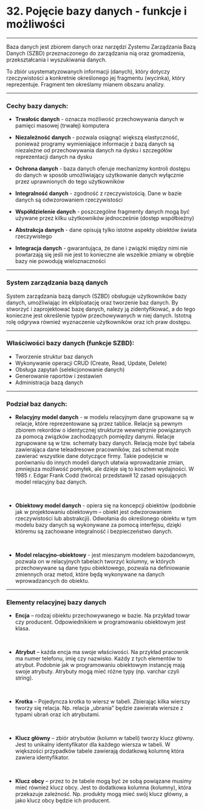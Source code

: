 # 32. Pojęcie bazy danych - funkcje i możliwości

---

Baza danych jest zbiorem danych oraz narzędzi Zystemu Zarządzania Bazą Danych (SZBD) przeznaczonego do zarządzania nią oraz gromadzenia, przekształcania i wyszukiwania danych.

To zbiór usystematyzowanych informacji (danych), który dotyczy rzeczywistości a konkretnie określonego jej fragmentu (wycinka), który reprezentuje. Fragment
ten określamy mianem obszaru analizy.

---

### Cechy bazy danych:

- **Trwałośc danych** - oznacza możliwość przechowywania danych w pamięci masowej (trwałej) komputera

- **Niezależność danych** - pozwala osiągnąć większą elastyczność, ponieważ programy wymieniające informacje z bazą danych są niezależne od
przechowywania danych na dysku i szczegółów reprezentacji danych na dysku

- **Ochrona danych** - baza danych oferuje mechanizmy kontroli dostępu do danych w sposób umożliwiający użytkowanie danych wyłącznie przez
uprawnionych do tego użytkowników

- **Integralność danych** - zgodność z rzeczywistością. Dane w bazie danych są odwzorowaniem rzeczywistości

- **Współdzielenie danych** - poszczególne fragmenty danych mogą być używane przez kilku użytkowników jednocześnie (dostęp współbieżny)

- **Abstrakcja danych** - dane opisują tylko istotne aspekty obiektów świata rzeczywistego

- **Integracja danych** - gwarantująca, że dane i związki między nimi nie powtarzają się jeśli nie jest to konieczne ale wszelkie zmiany w obrębie bazy nie
powodują wieloznaczności

---

### System zarządzania bazą danych

System zarządzania bazą danych (SZBD) obsługuje użytkowników bazy danych, umożliwiając im eklploatację oraz tworzenie baz danych. By stworzyć i zaprojektować bazę danych, nalezy ją zidentyfikować, a do tego konieczne jest określenie typów przechowywanych w niej danych. Istotną rolę odgrywa również wyznaczenie użytkowników oraz ich praw dostępu.

---

### Właściwości bazy danych (funkcje SZBD):

- Tworzenie struktur baz danych
- Wykonywanie operacji CRUD (Create, Read, Update, Delete)
- Obsługa zapytań (selekcjonowanie danych)
- Generowanie raportów i zestawień
- Administracja bazą danych

---

### Podział baz danych:

- **Relacyjny model danych** - w modelu relacyjnym dane grupowane są w relacje, które reprezentowane są przez tablice. Relacje są
pewnym zbiorem rekordów o identycznej strukturze wewnętrznie powiązanych za pomocą związków zachodzących pomiędzy danymi. Relacje zgrupowane
są w tzw. schematy bazy danych. Relacją może być tabela zawierająca dane teleadresowe pracowników, zaś schemat może zawierać wszystkie dane
dotyczące firmy. Takie podejście w porównaniu do innych modeli danych ułatwia wprowadzanie zmian, zmniejsza możliwość pomyłek, ale dzieje się to
kosztem wydajności. W 1985 r. Edgar Frank Codd (twórca) przedstawił 12 zasad opisujących model relacyjny baz danych.
<br>

- **Obiektowy model danych** - opiera się na koncepcji obiektów (podobnie jak w projektowaniu obiektowym – obiekt jest odwzorowaniem rzeczywistości lub
abstrakcji). Odwołania do określonego obiektu w tym modelu bazy danych są wykonywane za pomocą interfejsu, dzięki któremu są zachowane integralność
i bezpieczeństwo danych.
<br>

- **Model relacyjno-obiektowy** - jest mieszanym modelem bazodanowym, pozwala on w relacyjnych tabelach tworzyć kolumny, w których przechowywane są
dane typu obiektowego, pozwala na definiowanie zmiennych oraz metod, które będą wykonywane na danych wprowadzancych do obiektu. 

---

### Elementy relacyjnej bazy danych

- **Encja** – rodzaj obiektu przechowywanego w bazie. Na przykład towar czy producent. Odpowiednikiem w programowaniu obiektowym jest klasa.
<br>

- **Atrybut** – każda encja ma swoje właściwości. Na przykład pracownik ma numer telefonu, imię czy nazwisko. Każdy z tych elementów to atrybut. Podobnie jak w programowaniu obiektowym instancję mają swoje atrybuty. Atrybuty mogą mieć różne typy (np. varchar czyli string).
<br>

- **Krotka** – Pojedyncza krotka to wiersz w tabeli. Zbierając kilka wierszy tworzy się relacja. Np. relacja „ubrania” będzie zawierała wiersze z typami ubrań oraz
ich atrybutami.
<br>

- **Klucz główny** – zbiór atrybutów (kolumn w tabeli) tworzy klucz główny. Jest to unikalny identyfikator dla każdego wiersza w tabeli. W większości przypadków tabele zawierają dodatkową kolumnę która zawiera identyfikator.
<br>

- **Klucz obcy** – przez to że tabele mogą być ze sobą powiązane musimy mieć również klucz obcy. Jest to dodatkowa kolumna (kolumny), która przekazuje zależność. Np. produkty mogą mieć swój klucz główny, a jako klucz obcy będzie ich producent.
